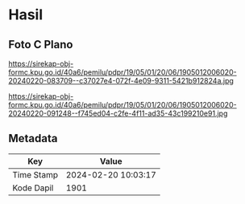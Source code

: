 # Hasil

## Foto C Plano

https://sirekap-obj-formc.kpu.go.id/40a6/pemilu/pdpr/19/05/01/20/06/1905012006020-20240220-083709--c37027e4-072f-4e09-9311-5421b912824a.jpg

https://sirekap-obj-formc.kpu.go.id/40a6/pemilu/pdpr/19/05/01/20/06/1905012006020-20240220-091248--f745ed04-c2fe-4f11-ad35-43c199210e91.jpg


## Metadata

| Key        | Value               |
| ---------- | ------------------- |
| Time Stamp | 2024-02-20 10:03:17 |
| Kode Dapil | 1901                |



